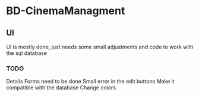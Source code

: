 # BD-CinemaManagment

## UI
UI is mostly done, just needs some small adjustments and code to work with the sql database

### TODO
Details Forms need to be done
Small error in the edit buttons
Make it compatible with the database
Change colors
